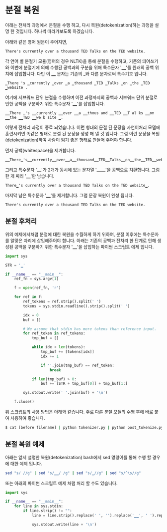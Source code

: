 # 분절 복원

아래는 전처리 과정에서 분절을 수행 하고, 다시 복원(detokenization)하는 과정을 설명 한 것입니다. 하나씩 따라가보도록 하겠습니다.

아래와 같은 영어 원문이 주어지면,
```
There's currently over a thousand TED Talks on the TED website.
```
각 언어 별 분절기 모듈(영어의 경우 NLTK)을 통해 분절을 수행하고, 기존의 띄어쓰기와 이번에 분절기에 의해 수행된 공백과의 구분을 위해 특수문자 '▁'를 원래의 공백 위치에 삽입합니다. 다만 이 ▁ 문자는 기존의 _와 다른 문자로써 특수기호 입니다.
```
▁There 's ▁currently ▁over ▁a ▁thousand ▁TED ▁Talks ▁on ▁the ▁TED ▁website .
```
여기에 서브워드 단위 분절을 수행하며 이전 과정까지의 공백과 서브워드 단위 분절로 인한 공백을 구분하기 위한 특수문자 '▁'를 삽입합니다.
```
▁▁There ▁'s ▁▁currently ▁▁over ▁▁a ▁▁thous and ▁▁TED ▁▁T al ks ▁▁on ▁▁the ▁▁TED ▁▁we b site ▁.
```
이렇게 전처리 과정이 종료 되었습니다. 이런 형태의 문절 된 문장을 자연어처리 모델에 훈련시키면 똑같은 형태로 분절 된 문장을 생성 해 낼 것 입니다. 그럼 이런 문장을 복원(detokenization)하여 사람이 읽기 좋은 형태로 만들어 주어야 합니다.

먼저 공백(whitespace)을 제거합니다.
```
▁▁There▁'s▁▁currently▁▁over▁▁a▁▁thousand▁▁TED▁▁Talks▁▁on▁▁the▁▁TED▁▁website▁.
```
그리고 특수문자 '▁'가 2개가 동시에 있는 문자열 '▁▁'을 공백으로 치환합니다. 그럼 한 개 짜리 '▁'만 남습니다.
```
There▁'s currently over a thousand TED Talks on the TED website▁.
```
마지막 남은 특수문자 '▁'를 제거합니다. 그럼 문장 복원이 완성 됩니다.
```
There's currently over a thousand TED Talks on the TED website.
```

## 분절 후처리

위의 예제에서처럼 분절에 대한 복원을 수월하게 하기 위하여, 분절 이후에는 특수문자를 알맞은 자리에 삽입해주어야 합니다. 아래는 기존의 공백과 전처리 한 단계로 인해 생성된 공백을 구분하기 위한 특수문자 '▁'을 삽입하는 파이썬 스크립트 에제 입니다.

```python
import sys

STR = '▁'

if __name__ == "__main__":
    ref_fn = sys.argv[1]

    f = open(ref_fn, 'r')

    for ref in f:
        ref_tokens = ref.strip().split(' ')
        tokens = sys.stdin.readline().strip().split(' ')

        idx = 0
        buf = []

        # We assume that stdin has more tokens than reference input.
        for ref_token in ref_tokens:
            tmp_buf = []

            while idx < len(tokens):
                tmp_buf += [tokens[idx]]
                idx += 1

                if ''.join(tmp_buf) == ref_token:
                    break

            if len(tmp_buf) > 0:
                buf += [STR + tmp_buf[0]] + tmp_buf[1:]

        sys.stdout.write(' '.join(buf) + '\n')

    f.close()
```

위 스크립트의 사용 방법은 아래와 같습니다. 주로 다른 분절 모듈의 수행 후에 바로 붙여 사용하여 좋습니다.

```bash
$ cat [before filename] | python tokenizer.py | python post_tokenize.py [before filename]
```

## 분절 복원 예제

아래는 앞서 설명한 복원(detokenization) bash에서 sed 명령어를 통해 수행 할 경우에 대한 예제 입니다.

```bash
sed "s/ //g" | sed "s/▁▁/ /g" | sed "s/▁//g" | sed "s/^\s//g"
```

또는 아래의 파이썬 스크립트 예제 처럼 처리 할 수도 있습니다.

```python
import sys

if __name__ == "__main__":
    for line in sys.stdin:
        if line.strip() != "":
            line = line.strip().replace(' ', '').replace('▁▁', ' ').replace('▁', '').strip()

            sys.stdout.write(line + '\n')
```
